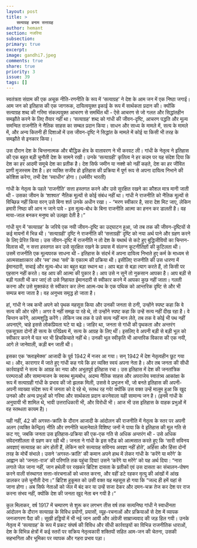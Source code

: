 ```yaml
---
layout: post
title: >
    सत्याग्रह बनाम सत्ताग्रह
author: hemant
section: नजरिया
subsection:
primary: true
excerpt:
image: gandhi7.jpeg
comments: true
share: true
priority: 3
issue: 39
tags: []
---
```


स्वतंत्रता संग्राम की एक अचूक नीति-रणनीति के रूप में ‘सत्याग्रह’ ने देश के आम जन में एक निष्ठा जगाई। आम जन को इतिहास की एक जागरूक, दायित्वयुक्त इकाई के रूप में सार्थकता प्रदान की। क्योंकि सत्याग्रह शब्द की गरिमा संकल्पयुक्त आचरण से समर्थित थी - ऐसे आचरण से जो गलत और सिद्धांतहीन समझौते करने के लिए तैयार नहीं था। ‘सत्याग्रह’ शब्द को गांधी की जीवन-दृष्टि, आचरण पद्धति और मूल्य समन्वित राजनीति ने नैतिक साहस का सम्बल प्रदान किया। साधन और साध्य के मामले में, सत्य के मामले में, और अन्य कितनी ही दिशाओं में उस जीवन-दृष्टि ने सिद्धांत के मामले में कोई या किसी भी तरह के समझौते से इनकार किया।

उस दौरान देश के चिन्तनात्मक और बौद्धिक क्षेत्र के वातावरण ने भी करवट ली। गांधी के नेतृत्व ने इतिहास की एक बहुत बड़ी चुनौती देश के सामने रखी। उनके ‘सत्याग्रही’ कृतित्व ने हर कदम पर यह संदेश दिया कि देश का हर आदमी समूचे देश का प्रतीक है। देश सिर्फ जमीन या नक्शे को नहीं कहते, देश का हर जीवित प्राणी मुजस्सम देश है। हर व्यक्ति सजीव हो इतिहास की प्रक्रिया में पूर्ण रूप से अपना दायित्व निभाने की कोशिश करेगा, तभी देश ‘स्वाधीन’ होगा। (धर्मवीर भारती)

गांधी के नेतृत्व के पहले ‘राजनीति’ सत्ता हस्तगत करने और उसे सुरक्षित रखने का कौशल मात्र मानी जाती थी - उसका जीवन के ‘शाश्वत’ नैतिक मूल्यों से कोई संबंध नहीं था। गांधी ने राजनीति को नैतिक मूल्यों से विच्छिन्न नहीं किया वरन् उसे बिना शर्त उनके अधीन रखा। - “मरण स्वीकार है, सारा देश मिट जाए, लेकिन हमारी निष्ठा की आन न जाने पावे - इस मूल्य-बोध के बिना राजनीति आत्मा का हनन कर डालती है। वह माया-जाल बनकर मनुष्य को उलझा देती है।”

गांधी युग में ‘सत्याग्रह’ के जरिये एक नयी जीवन-दृष्टि का उद्घाटन हुआ, जो तब तक की जीवन-दृष्टियों से कई मायनों में भिन्न थी। ‘सत्याग्रही’ दृष्टि ने राजनीति की ‘सत्ताग्रही’ दृष्टि को नया अर्थ पाने और ग्रहण करने के लिए प्रेरित किया। उस जीवन-दृष्टि में राजनीति न तो देश के यथार्थ से कटे हुए बुद्धिजीवियों का चिन्तन-विलास थी, न सत्ता हस्तगत कर उसे सुरक्षित रखने के प्रयास में संलग्न कूटनीतिज्ञों की कुटिलता थी। उसमें राजनीति एक मूल्यपरक साधना थी - इतिहास के संदर्भ में अपना दायित्व निभाते हुए कर्म के माध्यम से आत्मसाक्षात्कार और ‘स्व’ तथा ‘सर्व’ के एकात्म की प्रक्रिया थी। इसीलिए राजनीति की उस धारणा में ईमानदारी, सचाई और मूल्य-बोध का बहुत बड़ा स्थान था। आप बड़ा से बड़ा त्याग करते हैं, तो किसी पर एहसान नहीं करते। वह आप की आत्मा की पुकार है। आप उसे न सुनें तो नुकसान आपका है। आप बड़ी से बड़ी गलती भी कर जाएं तो उसे निहायत ईमानदारी से स्वीकार करने में आपका कुछ नहीं जाता। गलती करना और उसे मुक्तकंठ से स्वीकार कर लेना आत्म-पथ के एक पथिक को आन्तरिक दृष्टि से और भी सम्पन्न बना जाता है। वह अनुभव समृद्ध हो जाता है।

हां, गांधी ने जब कभी अपने को पृथक महसूस किया और उनकी जनता से ठनी, उन्होंने स्पष्ट कहा कि वे सत्य की ओर रहेंगे। अगर वे नहीं समझ पा रहे थे, तो उन्होंने स्पष्ट कहा कि उन्हें सत्य नहीं दीख रहा है। वे चिन्तन करेंगे, आत्मशुद्धि करेंगे। लेकिन जब तक वे उसे सत्य नहीं मान लेते, तब तक वे कोई भी पथ नहीं अपनाएंगे, चाहे इससे लोकप्रियता घटे या बढ़े। जाहिर था, जनता से गांधी की पृथकता और अन्तरंग एकसूत्रता दोनों ही सत्य के परिप्रेक्ष्य में, सत्य के आग्रह के लिए थीं। इसलिए वे अपनी बड़ी से बड़ी भूल को स्वीकार करने में पल भर भी हिचकिचाते नहीं थे। उनकी भूल स्वीकृति भी आन्तरिक विकास की एक नयी, आगे ले जानेवाली, कड़ी बन जाती थी।

इसका एक ‘क्लाइमेक्स’ आजादी के पूर्व 1942 में नजर आ गया। सन् 1942 में देश नेतृत्वहीन छूट गया था। और, कारागार में जाते हुए गांधी कह गये कि हर व्यक्ति स्वयं अपना नेता है। और तब जनता की सीधी कार्रवाइयों ने सत्य के आग्रह का नया और अभूतपूर्व इतिहास रचा। उस इतिहास में देश की जनतांत्रिक परम्पराओं और सामान्यजन के स्वस्थ मूल्यबोध, अदम्य नैतिक साहस और अपराजेय स्वातंत्र्य आकांक्षा के रूप में सत्याग्रही गांधी के प्रभाव की जो झलक मिली, उससे वे प्रभुजन भी, जो बनते इतिहास की अपनी-अपनी व्याख्या संदेश रूप में जनता को दे रहे थे, स्तब्ध रह गये! क्योंकि उस वक्त उन्हें मालूम हुआ कि खुद उनको और अन्य प्रभुओं को गरिमा और सार्थकता प्रदान करनेवाला यही सामान्य जन है। (इनमें गांधी के अनुयायी भी शामिल थे, भावी उत्तराधिकारी भी, और विरोधी भी। आज भी उस इतिहास के वाहक प्रभुओं में वह स्तब्धता कायम है)।

यही नहीं, 42 की अगस्त-क्रांति के दौरान आजादी के आंदोलन की राजनीति में नेतृत्व के स्तर पर अपनी अलग (व्यक्ति केन्द्रित) नीति और रणनीति चलानेवाले विशिष्ट जनों ने पाया कि वे इतिहास की मूल गति से कट गए, जबकि जनता उस इतिहास-प्रक्रिया की एक-एक गति से अधिक अन्तरंग थी - उसे अधिक संवेदनशीलता से ग्रहण कर रही थी। जनता ने गांधी के इस स्टैंड को आत्मसात करते हुए कि ‘सारी सविनय अवज्ञाएं सत्याग्रह का अंग होती हैं, लेकिन सारे सत्याग्रह सविनय अवज्ञा नहीं होते’, अहिंसा और हिंसा दोनों तरह के मोर्चे संभाले। उसने ‘अगस्त-क्रांति’ की कमान अपने हाथ में लेकर गांधी के ‘करेंगे या मरेंगे’ के आह्वान को ‘जनता-राज’ की परिणति तक पहुंचा दिया! उसने ‘करेंगे या मरेंगे’ को यह अर्थ दिया : “नारा लगाते जेल जाना नहीं, जान हथेली पर रखकर ब्रिटिश दासता के प्रतीकों एवं उस दासता का संचालन-पोषण करने वाली संस्थागत सत्ता-संरचनाओं को ध्वस्त करना, और वहीं डटे रहकर मृत्यु की आंखों में आंख डालकर उसे चुनौती देना।” ब्रिटिश हुकूमत को उसी वक्त यह महसूस हो गया कि “जल्द ही हमें यहां से जाना होगा। अब सिर्फ नेताओं को जेल में बंद कर या उन्हें सजा देकर और दमन-चक्र तेज कर देश पर राज करना संभव नहीं, क्योंकि देश की जनता खुद नेता बन गयी है।”

कुल मिलाकर, वर्ष 1917 में चम्पारण से शुरू कर लगभग तीस वर्ष तक सत्यनिष्ठ गांधी ने स्वाधीनता आंदोलन के दौरान सत्याग्रह के विविध प्रयोगों, प्रयासों, व्यूह-रचनाओं और प्रक्रियाओं से देश में व्यापक जनजागरण पैदा की। सूखी हड्डियों में भी नई जान आयी और अंग्रेजी साम्राज्यवाद की जड़ हिल गयी। उनके नेतृत्व में ‘सत्याग्रह’ के रूप में प्रकट संघर्ष की विविध और सीधी कार्रवाइयों का विभिन्न राजनीतिक धाराओं, देश के विभिन्न क्षेत्रों में कई स्तरों पर सक्रिय नेतृत्वकारी शक्तियों सहित आम-जन की चेतना, उसकी सहभागिता और भूमिका पर व्यापक और गहरा प्रभाव पड़ा।
